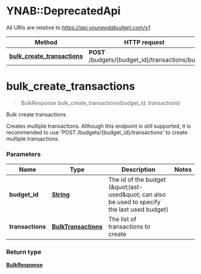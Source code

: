# YNAB::DeprecatedApi

All URIs are relative to *https://api.youneedabudget.com/v1*

Method | HTTP request | Description
------------- | ------------- | -------------
[**bulk_create_transactions**](DeprecatedApi.md#bulk_create_transactions) | **POST** /budgets/{budget_id}/transactions/bulk | Bulk create transactions


# **bulk_create_transactions**
> BulkResponse bulk_create_transactions(budget_id, transactions)

Bulk create transactions

Creates multiple transactions.  Although this endpoint is still supported, it is recommended to use 'POST /budgets/{budget_id}/transactions' to create multiple transactions.

### Parameters

Name | Type | Description  | Notes
------------- | ------------- | ------------- | -------------
 **budget_id** | [**String**](.md)| The id of the budget (\&quot;last-used\&quot; can also be used to specify the last used budget) | 
 **transactions** | [**BulkTransactions**](BulkTransactions.md)| The list of transactions to create | 

### Return type

[**BulkResponse**](BulkResponse.md)

